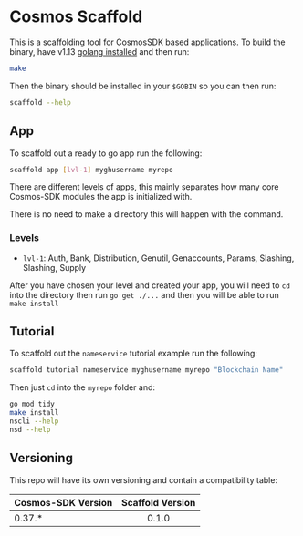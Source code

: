 # Cosmos Scaffold

This is a scaffolding tool for CosmosSDK based applications. To build the binary, have v1.13 [golang installed](https://golang.org/doc/install) and then run:

```bash
make
```

Then the binary should be installed in your `$GOBIN` so you can then run:

```bash
scaffold --help
```

## App

To scaffold out a ready to go app run the following:

```bash
scaffold app [lvl-1] myghusername myrepo
```

There are different levels of apps, this mainly separates how many core Cosmos-SDK modules the app is initialized with.

There is no need to make a directory this will happen with the command.

### Levels

- `lvl-1`: Auth, Bank, Distribution, Genutil, Genaccounts, Params, Slashing, Slashing, Supply

After you have chosen your level and created your app, you will need to `cd` into the directory then run
`go get ./...` and then you will be able to run `make install`

## Tutorial

To scaffold out the `nameservice` tutorial example run the following:

```bash
scaffold tutorial nameservice myghusername myrepo "Blockchain Name"
```

Then just `cd` into the `myrepo` folder and:

```bash
go mod tidy
make install
nscli --help
nsd --help
```

## Versioning

This repo will have its own versioning and contain a compatibility table:

| Cosmos-SDK Version | Scaffold Version |
| ------------------ | :--------------: |
| 0.37.\*            |      0.1.0       |

